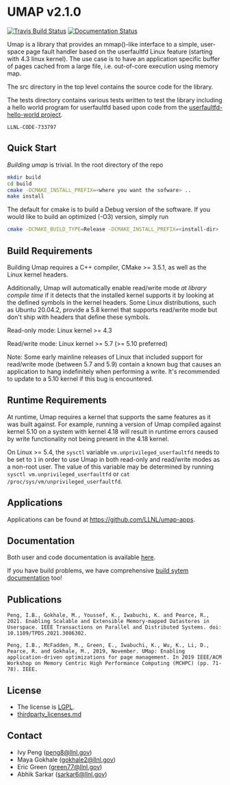 # UMAP v2.1.0

[![Travis Build Status](https://travis-ci.com/LLNL/umap.svg?branch=develop)](https://travis-ci.com/LLNL/umap)
[![Documentation Status](https://readthedocs.org/projects/llnl-umap/badge/?version=develop)](https://llnl-umap.readthedocs.io/en/develop/?badge=develop)

Umap is a library that provides an mmap()-like interface to a simple, user-
space page fault handler based on the userfaultfd Linux feature (starting with
4.3 linux kernel). The use case is to have an application specific buffer of
pages cached from a large file, i.e. out-of-core execution using memory map.

The src directory in the top level contains the source code for the library.

The tests directory contains various tests written to test the library
including a hello world program for userfaultfd based upon code from the
[userfaultfd-hello-world project](http://noahdesu.github.io/2016/10/10/userfaultfd-hello-world.html).

`LLNL-CODE-733797`

## Quick Start

*Building umap* is trivial. In the root directory of the repo

```bash
mkdir build
cd build
cmake -DCMAKE_INSTALL_PREFIX=<where you want the sofware> ..
make install
```

The default for cmake is to build a Debug version of the software.  If you
would like to build an optimized (-O3) version, simply run 
```bash
cmake -DCMAKE_BUILD_TYPE=Release -DCMAKE_INSTALL_PREFIX=<install-dir> ..
```

## Build Requirements
Building Umap requires a C++ compiler, CMake >= 3.5.1, as well as the Linux kernel headers.

Additionally, Umap will automatically enable read/write mode *at library compile time* if it detects that the installed kernel supports it by looking at the defined symbols in the kernel headers. Some Linux distributions, such as Ubuntu 20.04.2, provide a 5.8 kernel that supports read/write mode but don't ship with headers that define these symbols. 

Read-only mode: Linux kernel >= 4.3

Read/write mode: Linux kernel >= 5.7 (>= 5.10 preferred)

Note: Some early mainline releases of Linux that included support for read/write mode (between 5.7 and 5.9) contain a known bug that causes an application to hang indefinitely when performing a write. It's recommended to update to a 5.10 kernel if this bug is encountered.

## Runtime Requirements
At runtime, Umap requires a kernel that supports the same features as it was built against. For example, running a version of Umap compiled against kernel 5.10 on a system with kernel 4.18 will result in runtime errors caused by write functionality not being present in the 4.18 kernel.

On Linux >= 5.4, the `sysctl` variable `vm.unprivileged_userfaultfd` needs to be set to `1` in order to use Umap in both read-only and read/write modes as a non-root user. The value of this variable may be determined by running `sysctl vm.unprivileged_userfaultfd` or `cat /proc/sys/vm/unprivileged_userfaultfd`.

## Applications

Applications can be found at https://github.com/LLNL/umap-apps. 

## Documentation

Both user and code documentation is available
[here](http://llnl-umap.readthedocs.io/).

If you have build problems, we have comprehensive
[build sytem documentation](https://llnl-umap.readthedocs.io/en/develop/advanced_configuration.html) too!

## Publications

```Peng, I.B., Gokhale, M., Youssef, K., Iwabuchi, K. and Pearce, R., 2021. Enabling Scalable and Extensible Memory-mapped Datastores in Userspace. IEEE Transactions on Parallel and Distributed Systems. doi: 10.1109/TPDS.2021.3086302.```

```Peng, I.B., McFadden, M., Green, E., Iwabuchi, K., Wu, K., Li, D., Pearce, R. and Gokhale, M., 2019, November. UMap: Enabling application-driven optimizations for page management. In 2019 IEEE/ACM Workshop on Memory Centric High Performance Computing (MCHPC) (pp. 71-78). IEEE.```

## License

- The license is [LGPL](/LICENSE).
- [thirdparty_licenses.md](/thirdparty_licenses.md)

## Contact

- Ivy Peng  (peng8@llnl.gov)
- Maya Gokhale (gokhale2@llnl.gov)
- Eric Green (green77@llnl.gov)
- Abhik Sarkar (sarkar6@llnl.gov)
